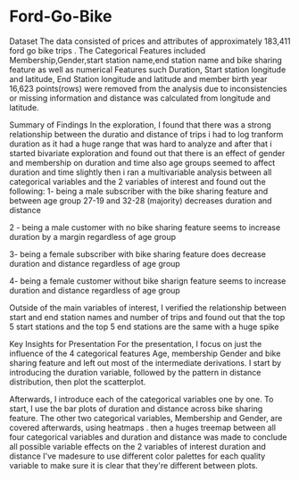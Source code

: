 # Ford-Go-Bike

Dataset
The data consisted of prices and attributes of approximately 183,411 ford go bike trips . The Categorical Features included Membership,Gender,start station name,end station name and bike sharing feature as well as numerical Features such Duration, Start station longitude and latitude, End Station longitude and latitude and member birth year 16,623 points(rows) were removed from the analysis due to inconsistencies or missing information and distance was calculated from longitude and latitude.

Summary of Findings
In the exploration, I found that there was a strong relationship between the duratio and distance of trips i had to log tranform duration as it had a huge range that was hard to analyze and after that i started bivariate exploration and found out that there is an effect of gender and membership on duration and time also age groups seemed to affect duration and time slightly then i ran a multivariable analysis between all categorical variables and the 2 variables of interest and found out the following: 1- being a male subscriber with the bike sharing feature and between age group 27-19 and 32-28 (majority) decreases duration and distance

2 - being a male customer with no bike sharing feature seems to increase duration by a margin regardless of age group

3- being a female subscriber with bike sharing feature does decrease duration and distance regardless of age group

4- being a female customer without bike sharign feature seems to increase duration and distance regardless of age group

Outside of the main variables of interest, I verified the relationship between start and end station names and number of trips and found out that the top 5 start stations and the top 5 end stations are the same with a huge spike

Key Insights for Presentation
For the presentation, I focus on just the influence of the 4 categorical features Age, membership Gender and bike sharing feature and left out most of the intermediate derivations. I start by introducing the duration variable, followed by the pattern in distance distribution, then plot the scatterplot.

Afterwards, I introduce each of the categorical variables one by one. To start, I use the bar plots of duration and distance across bike sharing feature. The other two categorical variables, Membership and Gender, are covered afterwards, using heatmaps . then a huges treemap between all four categorical variables and duration and distance was made to conclude all possible variable effects on the 2 variables of interest duration and distance I've madesure to use different color palettes for each quality variable to make sure it is clear that they're different between plots.
